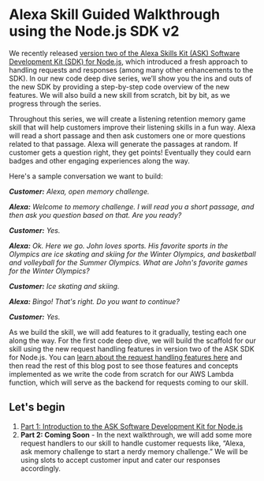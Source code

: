 # Alexa Skill Guided Walkthrough using the Node.js SDK v2

We recently released [version two of the Alexa Skills Kit (ASK) Software Development Kit (SDK) for Node.js](https://developer.amazon.com/blogs/alexa/post/decb3931-2c81-497d-85e4-8fbb5ffb1114/now-available-version-2-of-the-ask-software-development-kit-for-node-js), which introduced a fresh approach to handling requests and responses (among many other enhancements to the SDK). In our new code deep dive series, we’ll show you the ins and outs of the new SDK by providing a step-by-step code overview of the new features. We will also build a new skill from scratch, bit by bit, as we progress through the series.

Throughout this series, we will create a listening retention memory game skill that will help customers improve their listening skills in a fun way. Alexa will read a short passage and then ask customers one or more questions related to that passage. Alexa will generate the passages at random. If customer gets a question right, they get points! Eventually they could earn badges and other engaging experiences along the way.

Here's a sample conversation we want to build:

**_Customer:_** _Alexa, open memory challenge._

**_Alexa:_** _Welcome to memory challenge. I will read you a short passage, and then ask you question based on that. Are you ready?_

**_Customer:_** _Yes._

**_Alexa:_** _Ok. Here we go. John loves sports. His favorite sports in the Olympics are ice skating and skiing for the Winter Olympics, and basketball and volleyball for the Summer Olympics. What are John's favorite games for the Winter Olympics?_

**_Customer:_** _Ice skating and skiing._

**_Alexa:_** _Bingo! That's right. Do you want to continue?_

**_Customer:_** _Yes._

As we build the skill, we will add features to it gradually, testing each one along the way. For the first code deep dive, we will build the scaffold for our skill using the new request handling features in version two of the ASK SDK for Node.js. You can [learn about the request handling features here](https://developer.amazon.com/blogs/alexa/post/9ec7c7d2-a937-4676-b936-48dd2abd0f66/what-s-new-with-request-handling-in-the-alexa-skills-kit-sdk-for-node-js) and then read the rest of this blog post to see those features and concepts implemented as we write the code from scratch for our AWS Lambda function, which will serve as the backend for requests coming to our skill.

## Let's begin

1. [Part 1: Introduction to the ASK Software Development Kit for Node.js]()
2. **Part 2: Coming Soon** - In the next walkthrough, we will add some more request handlers to our skill to handle customer requests like, “Alexa, ask memory challenge to start a nerdy memory challenge.” We will be using slots to accept customer input and cater our responses accordingly.
